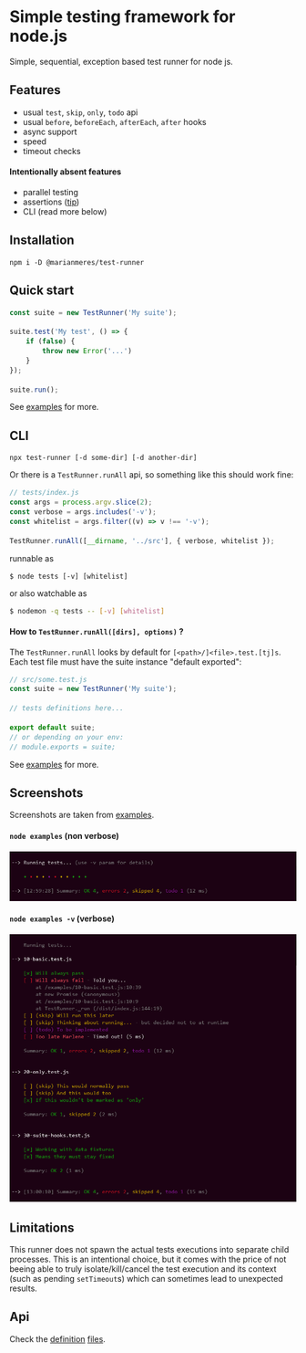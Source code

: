 # Simple testing framework for node.js

Simple, sequential, exception based test runner for node js.

## Features

- usual `test`, `skip`, `only`, `todo` api
- usual `before`, `beforeEach`, `afterEach`, `after` hooks
- async support
- speed
- timeout checks

#### Intentionally absent features

- parallel testing
- assertions ([tip](https://nodejs.org/api/assert.html))
- CLI (read more below)

## Installation

```shell
npm i -D @marianmeres/test-runner
```

## Quick start

```js
const suite = new TestRunner('My suite');

suite.test('My test', () => {
    if (false) {
        throw new Error('...')
    }
});

suite.run();
```

See [examples](examples/) for more.

## CLI

```shell
npx test-runner [-d some-dir] [-d another-dir]
```

Or there is a `TestRunner.runAll` api, so something like this should work fine:

```js
// tests/index.js
const args = process.argv.slice(2);
const verbose = args.includes('-v');
const whitelist = args.filter((v) => v !== '-v');

TestRunner.runAll([__dirname, '../src'], { verbose, whitelist });
```
runnable as
```shell
$ node tests [-v] [whitelist]
```
or also watchable as
```bash
$ nodemon -q tests -- [-v] [whitelist]
```

#### How to `TestRunner.runAll([dirs], options)` ?

The `TestRunner.runAll` looks by default for `[<path>/]<file>.test.[tj]s`. Each test file must
have the suite instance "default exported":

```js
// src/some.test.js
const suite = new TestRunner('My suite');

// tests definitions here...

export default suite;
// or depending on your env:
// module.exports = suite;
```

See [examples](examples/) for more.

## Screenshots

Screenshots are taken from [examples](examples/).

#### `node examples` (non verbose)

![Non verbose mode](https://github.com/marianmeres/test-runner/blob/master/screenshots/non-verbose.png?raw=true)

#### `node examples -v` (verbose)

![Verbose mode](https://github.com/marianmeres/test-runner/blob/master/screenshots/verbose.png?raw=true)

## Limitations

This runner does not spawn the actual tests executions into separate child processes.
This is an intentional choice, but it comes with the price of not beeing able to truly
isolate/kill/cancel the test execution and its context (such as pending `setTimeout`s)
which can sometimes lead to unexpected results.

## Api

Check the [definition](./dist/mjs/test-runner.d.ts)
[files](./dist/mjs/renderer.d.ts).


